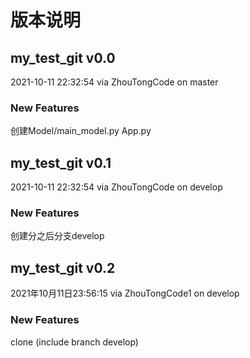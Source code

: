 # 版本说明

## my_test_git v0.0 

2021-10-11 22:32:54 via ZhouTongCode on master

### New Features

创建Model/main_model.py App.py



## my_test_git v0.1

2021-10-11 22:32:54 via ZhouTongCode on develop

### New Features

创建分之后分支develop



## my_test_git v0.2

2021年10月11日23:56:15 via ZhouTongCode1 on develop

### New Features

clone (include branch develop)

